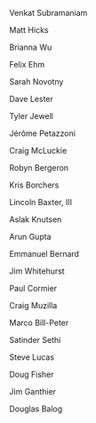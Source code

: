 Venkat Subramaniam

Matt Hicks

Brianna Wu

Felix Ehm

Sarah Novotny

Dave Lester

Tyler Jewell

Jérôme Petazzoni

Craig McLuckie

Robyn Bergeron

Kris Borchers

Lincoln Baxter, III

Aslak Knutsen

Arun Gupta

Emmanuel Bernard

Jim Whitehurst

Paul Cormier

Craig Muzilla

Marco Bill-Peter

Satinder Sethi

Steve Lucas

Doug Fisher

Jim Ganthier

Douglas Balog
